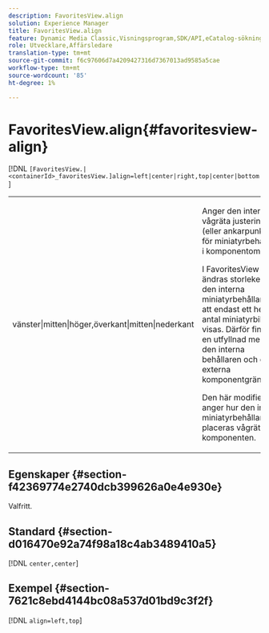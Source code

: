 ```yaml
---
description: FavoritesView.align
solution: Experience Manager
title: FavoritesView.align
feature: Dynamic Media Classic,Visningsprogram,SDK/API,eCatalog-sökning
role: Utvecklare,Affärsledare
translation-type: tm+mt
source-git-commit: f6c97606d7a4209427316d7367013ad9585a5cae
workflow-type: tm+mt
source-wordcount: '85'
ht-degree: 1%

---
```



# FavoritesView.align{#favoritesview-align}

[!DNL `[FavoritesView.|<containerId>_favoritesView.]align=left|center|right,top|center|bottom`]

<table id="table_2B109D2F91E64B5382B31921C3780FA5"> 
 <tbody> 
  <tr> 
   <td colname="col1"> <p><span class="codeph"> vänster|mitten|höger,överkant|mitten|nederkant</span> </p> </td> 
   <td colname="col2"> <p> Anger den interna vågräta justeringen (eller ankarpunkten) för miniatyrbehållaren i komponentområdet. </p> <p>I FavoritesView ändras storleken på den interna miniatyrbehållaren så att endast ett helt antal miniatyrbilder visas. Därför finns det en utfyllnad mellan den interna behållaren och de externa komponentgränserna. </p> <p>Den här modifieraren anger hur den interna miniatyrbehållaren placeras vågrätt inuti komponenten. </p> </td> 
  </tr> 
 </tbody> 
</table>

## Egenskaper {#section-f42369774e2740dcb399626a0e4e930e}

Valfritt.

## Standard {#section-d016470e92a74f98a18c4ab3489410a5}

[!DNL `center,center`]

## Exempel {#section-7621c8ebd4144bc08a537d01bd9c3f2f}

[!DNL `align=left,top`]
